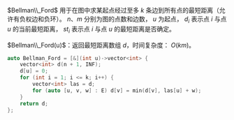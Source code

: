 $Bellman\\_Ford$ 用于在图中求某起点经过至多 $k$ 条边到所有点的最短距离（允许有负权边和负环）。 
$n、m$ 分别为图的点数和边数， $u$ 为起点， $d_i$ 表示点 $i$ 与点 $u$ 的当前最短距离， $st_i$ 表示点 $i$ 与点 $u$ 的最短距离是否确定。

$Bellman\\_Ford(u)$：返回最短距离数组 $d$，时间复杂度： $O(km)$。

```c++
auto Bellman_Ford = [&](int u)->vector<int> {
    vector<int> d(n + 1, INF);
    d[u] = 0;
    for (int i = 1; i <= k; i++) {
        vector<int> las = d;
        for (auto [u, v, w] : E) d[v] = min(d[v], las[u] + w);
    }
    return d;
};
```
